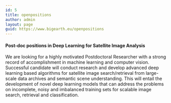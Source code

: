 ```yaml
---
id: 5
title: openpositions
author: admin
layout: page
guid: https://www.bigearth.eu/openpositions
---
```

<div class="bg-faded p-4 my-4">
	<div class="bg-faded p-4 my-4">
	<!-- Page Content -->
	<h4>Post-doc positions in Deep Learning for Satellite Image Analysis</h4>
 	<div class="row">
		<div class="col-12">
			We are looking for a highly motivated Postdoctoral Researcher with a strong record of accomplishment in machine learning and computer vision. Successful candidate will conduct research and develop advanced deep learning based algorithms for satellite image search/retrieval from large-scale data archives and semantic scene understanding. This will entail the development of novel deep learning models that can address the problems on incomplete, noisy and imbalanced training sets for scalable image search, retrieval and classification.
		<!-- <p>
			There are currently no open job offers available.<br/>

			If you are a highly motivated postdoctoral researcher interested in working with us, there are several external funding opportunities:
			<br>
			<ol>
				<li>TU Berlin International Postdoc Initiative (<a href="https://www.ipodi.tu-berlin.de/ipodi/ipodi/" target="_blank">IPODI</a>).</li>
				<li><a href="https://www.dfg.de/en/research_funding/programmes/individual/walter_benjamin/index.html" target="_blank">DFG Walter Benjamin Programme</a>.</li>
				<li><a href="https://www.humboldt-foundation.de/web/humboldt-fellowship-postdoc.html" target="_blank">Humboldt Research Fellowship</a>.</li>
			</ol>
		</p>-->
		<p>
			For details, please contact Prof. Demir (<a href="mailto:demir@tu-berlin.de">demir@tu-berlin.de</a>).
		</p>
	<!-- Page Content End -->
    </div>
</div>